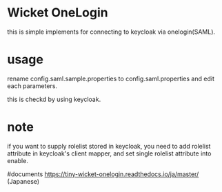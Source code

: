 # Wicket OneLogin
this is simple implements for connecting to keycloak via onelogin(SAML).

# usage
rename config.saml.sample.properties to config.saml.properties and edit each parameters.

this is checkd by using keycloak.

# note
if you want to supply rolelist stored in keycloak, you need to add rolelist attribute in keycloak's client mapper, and set single rolelist attribute into enable.

#documents
https://tiny-wicket-onelogin.readthedocs.io/ja/master/  (Japanese)